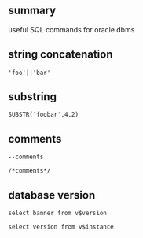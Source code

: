 ## summary

useful SQL commands for oracle dbms

## string concatenation
`'foo'||'bar'`

## substring
`SUBSTR('foobar',4,2)`

## comments
`--comments`

`/*comments*/`

## database version
`select banner from v$version`

`select version from v$instance`
